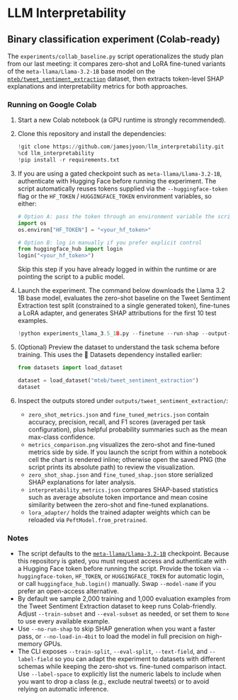 # LLM Interpretability

## Binary classification experiment (Colab-ready)

The `experiments/collab_baseline.py` script operationalizes the study plan from
our last meeting: it compares zero-shot and LoRA fine-tuned variants of the
`meta-llama/Llama-3.2-1B` base model on the
[`mteb/tweet_sentiment_extraction`](https://huggingface.co/datasets/mteb/tweet_sentiment_extraction)
dataset, then extracts token-level SHAP explanations and interpretability
metrics for both approaches.

### Running on Google Colab

1. Start a new Colab notebook (a GPU runtime is strongly recommended).
2. Clone this repository and install the dependencies:

   ```python
   !git clone https://github.com/jamesjyoon/llm_interpretability.git
   %cd llm_interpretability
   !pip install -r requirements.txt
   ```

3. If you are using a gated checkpoint such as `meta-llama/Llama-3.2-1B`,
   authenticate with Hugging Face before running the experiment. The script
   automatically reuses tokens supplied via the `--huggingface-token` flag or
   the `HF_TOKEN` / `HUGGINGFACE_TOKEN` environment variables, so either:

   ```python
   # Option A: pass the token through an environment variable the script will read
   import os
   os.environ["HF_TOKEN"] = "<your_hf_token>"

   # Option B: log in manually if you prefer explicit control
   from huggingface_hub import login
   login("<your_hf_token>")
   ```

   Skip this step if you have already logged in within the runtime or are
   pointing the script to a public model.

4. Launch the experiment. The command below downloads the Llama 3.2 1B base
   model, evaluates the zero-shot baseline on the Tweet Sentiment Extraction
   test split (constrained to a single generated token), fine-tunes a LoRA
   adapter, and generates SHAP attributions for the first 10 test examples.

   ```python
   !python experiments_llama_3.5_1B.py --finetune --run-shap --output-dir outputs/tweet_sentiment_extraction
   ```

5. (Optional) Preview the dataset to understand the task schema before
   training. This uses the 🤗 Datasets dependency installed earlier:

   ```python
   from datasets import load_dataset

   dataset = load_dataset("mteb/tweet_sentiment_extraction")
   dataset
   ```

6. Inspect the outputs stored under `outputs/tweet_sentiment_extraction/`:
   - `zero_shot_metrics.json` and `fine_tuned_metrics.json` contain accuracy,
     precision, recall, and F1 scores (averaged per task configuration), plus
     helpful probability summaries such as the mean max-class confidence.
   - `metrics_comparison.png` visualizes the zero-shot and fine-tuned metrics
     side by side. If you launch the script from within a notebook cell the
     chart is rendered inline; otherwise open the saved PNG (the script prints
     its absolute path) to review the visualization.
   - `zero_shot_shap.json` and `fine_tuned_shap.json` store serialized SHAP
     explanations for later analysis.
   - `interpretability_metrics.json` compares SHAP-based statistics such as
     average absolute token importance and mean cosine similarity between the
     zero-shot and fine-tuned explanations.
   - `lora_adapter/` holds the trained adapter weights which can be reloaded via
     `PeftModel.from_pretrained`.

### Notes

- The script defaults to the
  [`meta-llama/Llama-3.2-1B`](https://huggingface.co/meta-llama/Llama-3.2-1B)
  checkpoint. Because this repository is gated, you must request access and
  authenticate with a Hugging Face token before running the script. Provide the
  token via `--huggingface-token`, `HF_TOKEN`, or `HUGGINGFACE_TOKEN` for
  automatic login, or call `huggingface_hub.login()` manually. Swap `--model-name`
  if you prefer an open-access alternative.
- By default we sample 2,000 training and 1,000 evaluation examples from the
  Tweet Sentiment Extraction dataset to keep runs Colab-friendly. Adjust
  `--train-subset` and `--eval-subset` as needed, or set them to `None` to use
  every available example.
- Use `--no-run-shap` to skip SHAP generation when you want a faster pass, or
  `--no-load-in-4bit` to load the model in full precision on high-memory GPUs.
- The CLI exposes `--train-split`, `--eval-split`, `--text-field`, and
  `--label-field` so you can adapt the experiment to datasets with different
  schemas while keeping the zero-shot vs. fine-tuned comparison intact. Use
  `--label-space` to explicitly list the numeric labels to include when you want
  to drop a class (e.g., exclude neutral tweets) or to avoid relying on automatic
  inference.
